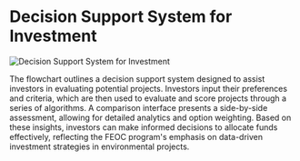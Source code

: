 # Decision Support System for Investment

![Decision Support System for Investment](file-rQN0fp91k68hqsp8box5e7kb)

The flowchart outlines a decision support system designed to assist investors in evaluating potential projects. Investors input their preferences and criteria, which are then used to evaluate and score projects through a series of algorithms. A comparison interface presents a side-by-side assessment, allowing for detailed analytics and option weighting. Based on these insights, investors can make informed decisions to allocate funds effectively, reflecting the FEOC program's emphasis on data-driven investment strategies in environmental projects.
